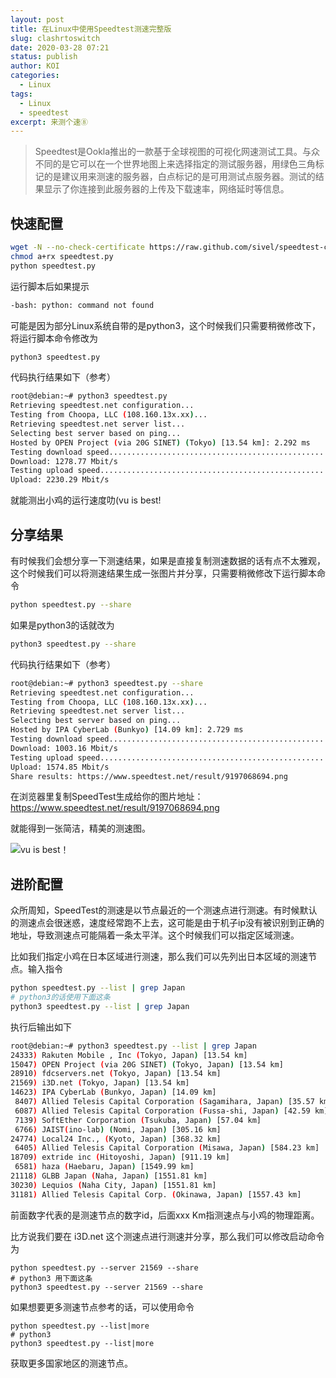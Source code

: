 ```yaml
---
layout: post
title: 在Linux中使用Speedtest测速完整版
slug: clashrtoswitch
date: 2020-03-28 07:21
status: publish
author: KOI
categories: 
  - Linux
tags:
  - Linux
  - speedtest
excerpt: 来测个速⑧
---
```


> Speedtest是Ookla推出的一款基于全球视图的可视化网速测试工具。与众不同的是它可以在一个世界地图上来选择指定的测试服务器，用绿色三角标记的是建议用来测速的服务器，白点标记的是可用测试点服务器。测试的结果显示了你连接到此服务器的上传及下载速率，网络延时等信息。

## 快速配置

```bash
wget -N --no-check-certificate https://raw.github.com/sivel/speedtest-cli/master/speedtest.py
chmod a+rx speedtest.py
python speedtest.py
```

运行脚本后如果提示

```bash
-bash: python: command not found
```

可能是因为部分Linux系统自带的是python3，这个时候我们只需要稍微修改下，将运行脚本命令修改为

```bash
python3 speedtest.py
```

代码执行结果如下（参考）

```bash
root@debian:~# python3 speedtest.py
Retrieving speedtest.net configuration...
Testing from Choopa, LLC (108.160.13x.xx)...
Retrieving speedtest.net server list...
Selecting best server based on ping...
Hosted by OPEN Project (via 20G SINET) (Tokyo) [13.54 km]: 2.292 ms
Testing download speed................................................................................
Download: 1278.77 Mbit/s
Testing upload speed......................................................................................................
Upload: 2230.29 Mbit/s

```

就能测出小鸡的运行速度叻(vu is best!



## 分享结果

有时候我们会想分享一下测速结果，如果是直接复制测速数据的话有点不太雅观，这个时候我们可以将测速结果生成一张图片并分享，只需要稍微修改下运行脚本命令

```bash
python speedtest.py --share
```

如果是python3的话就改为

```bash
python3 speedtest.py --share
```

代码执行结果如下（参考）

```bash
root@debian:~# python3 speedtest.py --share
Retrieving speedtest.net configuration...
Testing from Choopa, LLC (108.160.13x.xx)...
Retrieving speedtest.net server list...
Selecting best server based on ping...
Hosted by IPA CyberLab (Bunkyo) [14.09 km]: 2.729 ms
Testing download speed................................................................................
Download: 1003.16 Mbit/s
Testing upload speed......................................................................................................
Upload: 1574.85 Mbit/s
Share results: https://www.speedtest.net/result/9197068694.png

```

在浏览器里复制SpeedTest生成给你的图片地址：https://www.speedtest.net/result/9197068694.png

就能得到一张简洁，精美的测速图。

![vu is best！](https://www.speedtest.net/result/9197068694.png)

## 进阶配置

众所周知，SpeedTest的测速是以节点最近的一个测速点进行测速。有时候默认的测速点会很迷惑，速度经常跑不上去，这可能是由于机子ip没有被识别到正确的地址，导致测速点可能隔着一条太平洋。这个时候我们可以指定区域测速。

比如我们指定小鸡在日本区域进行测速，那么我们可以先列出日本区域的测速节点。输入指令

```bash
python speedtest.py --list | grep Japan
# python3的话使用下面这条
python3 speedtest.py --list | grep Japan
```

执行后输出如下

```bash
root@debian:~# python3 speedtest.py --list | grep Japan
24333) Rakuten Mobile , Inc (Tokyo, Japan) [13.54 km]
15047) OPEN Project (via 20G SINET) (Tokyo, Japan) [13.54 km]
28910) fdcservers.net (Tokyo, Japan) [13.54 km]
21569) i3D.net (Tokyo, Japan) [13.54 km]
14623) IPA CyberLab (Bunkyo, Japan) [14.09 km]
 8407) Allied Telesis Capital Corporation (Sagamihara, Japan) [35.57 km]
 6087) Allied Telesis Capital Corporation (Fussa-shi, Japan) [42.59 km]
 7139) SoftEther Corporation (Tsukuba, Japan) [57.04 km]
 6766) JAIST(ino-lab) (Nomi, Japan) [305.16 km]
24774) Local24 Inc., (Kyoto, Japan) [368.32 km]
 6405) Allied Telesis Capital Corporation (Misawa, Japan) [584.23 km]
18709) extride inc (Hitoyoshi, Japan) [911.19 km]
 6581) haza (Haebaru, Japan) [1549.99 km]
21118) GLBB Japan (Naha, Japan) [1551.81 km]
30230) Lequios (Naha City, Japan) [1551.81 km]
31181) Allied Telesis Capital Corp. (Okinawa, Japan) [1557.43 km]

```

前面数字代表的是测速节点的数字id，后面xxx Km指测速点与小鸡的物理距离。

比方说我们要在 i3D.net 这个测速点进行测速并分享，那么我们可以修改启动命令为

```
python speedtest.py --server 21569 --share
# python3 用下面这条
python3 speedtest.py --server 21569 --share
```

如果想要更多测速节点参考的话，可以使用命令

```
python speedtest.py --list|more
# python3
python3 speedtest.py --list|more
```

获取更多国家地区的测速节点。

